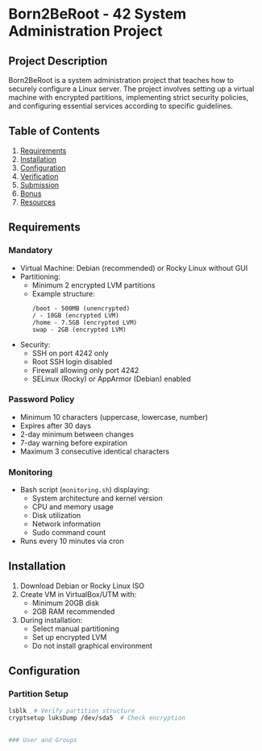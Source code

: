 # Born2BeRoot - 42 System Administration Project

## Project Description
Born2BeRoot is a system administration project that teaches how to securely configure a Linux server. The project involves setting up a virtual machine with encrypted partitions, implementing strict security policies, and configuring essential services according to specific guidelines.

## Table of Contents
1. [Requirements](#requirements)
2. [Installation](#installation)
3. [Configuration](#configuration)
4. [Verification](#verification)
5. [Submission](#submission)
6. [Bonus](#bonus)
7. [Resources](#resources)

## Requirements

### Mandatory
- Virtual Machine: Debian (recommended) or Rocky Linux without GUI
- Partitioning:
  - Minimum 2 encrypted LVM partitions
  - Example structure:
    ```
    /boot - 500MB (unencrypted)
    / - 10GB (encrypted LVM)
    /home - 7.5GB (encrypted LVM)
    swap - 2GB (encrypted LVM)
    ```
- Security:
  - SSH on port 4242 only
  - Root SSH login disabled
  - Firewall allowing only port 4242
  - SELinux (Rocky) or AppArmor (Debian) enabled

### Password Policy
- Minimum 10 characters (uppercase, lowercase, number)
- Expires after 30 days
- 2-day minimum between changes
- 7-day warning before expiration
- Maximum 3 consecutive identical characters

### Monitoring
- Bash script (`monitoring.sh`) displaying:
  - System architecture and kernel version
  - CPU and memory usage
  - Disk utilization
  - Network information
  - Sudo command count
- Runs every 10 minutes via cron

## Installation

1. Download Debian or Rocky Linux ISO
2. Create VM in VirtualBox/UTM with:
   - Minimum 20GB disk
   - 2GB RAM recommended
3. During installation:
   - Select manual partitioning
   - Set up encrypted LVM
   - Do not install graphical environment

## Configuration

### Partition Setup
```bash
lsblk  # Verify partition structure
cryptsetup luksDump /dev/sda5  # Check encryption
    

### User and Groups
